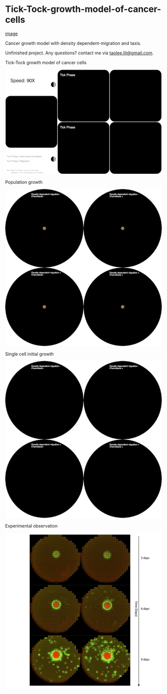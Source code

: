 # Tick-Tock-growth-model-of-cancer-cells
[image](Tick-Tock_1.gif)



Cancer growth model with density dependent-migration and taxis.

Unfinished project. Any questions? contact me via taolee.lit@gmail.com.



Tick-Tock growth model of cancer cells

![image](model.gif)

Population growth

![image](visualization.gif)



Single cell initial growth

![image](visualization_SingleCell.gif)



Experimental observation

![image](observation.jpg)





